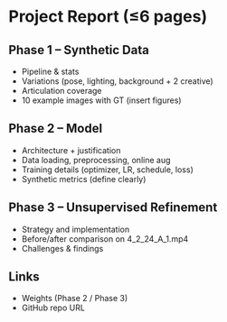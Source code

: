 # Project Report (≤6 pages)

## Phase 1 – Synthetic Data
- Pipeline & stats
- Variations (pose, lighting, background + 2 creative)
- Articulation coverage
- 10 example images with GT (insert figures)

## Phase 2 – Model
- Architecture + justification
- Data loading, preprocessing, online aug
- Training details (optimizer, LR, schedule, loss)
- Synthetic metrics (define clearly)

## Phase 3 – Unsupervised Refinement
- Strategy and implementation
- Before/after comparison on 4_2_24_A_1.mp4
- Challenges & findings

## Links
- Weights (Phase 2 / Phase 3)
- GitHub repo URL
